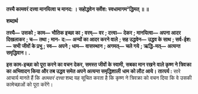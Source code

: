 **तस्यै कामवरं दत्त्वा मानयित्वा च मानद: ।** **सहोद्धवेन सर्वेश: स्वधामागम²द्धिमत् ॥ ॥** 

**शब्दार्थ** 

**तस्यै—** **उसको** **; काम—** **भौतिक इच्छा का** **; वरम्—** **वर** **; दत्त्वा—** **देकर** **; मानयित्वा—** **अपना आदर दिखलाकर** **; च—** **तथा** **; मान-** **द:—** **अन्यों का आदर करने वाले** **; सह उद्धवेन—** **उद्धव के साथ** **; सर्व-ईश:—** **सभी जीवों के प्रभु** **; स्व—** **अपने** **; धाम—** **वासस्थान** **; अगमत्—** **चले गये** **; ऋद्धि-मत्—** **अत्यन्त समृद्धिवान।** **.** 

**इस काम-इच्छा को पूरा करने का वचन देकर, समस्त जीवों के स्वामी, सबका मान रखने** **वाले कृष्ण ने त्रिवक्रा का अभिवादन किया और तब उद्धव समेत अपने अत्यन्त समृद्धिशाली** **धाम को लौट आये।** **तात्पर्य :** सारे आचार्य मानते हैं कि *कामवरं दत्त्वा* शब्द यह सूचित करता है कि कृष्ण ने त्रिवक्रा को वचन दिया कि वे उसकी कामेच्छाओं को पूरा करेंगे।  